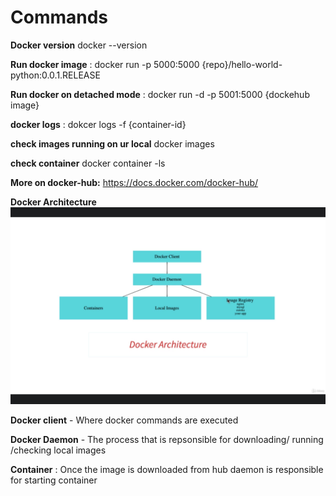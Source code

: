 # **Commands**

**Docker version**
docker --version

**Run docker image** :
docker run -p 5000:5000 {repo}/hello-world-python:0.0.1.RELEASE

**Run docker on detached mode** :
docker run -d -p 5001:5000  {dockehub image}

**docker logs** :
dokcer logs -f {container-id}

**check images running on ur local**
docker images

**check container** 
docker container -ls

**More on docker-hub:**
https://docs.docker.com/docker-hub/



**Docker Architecture**
![img.png](img.png)

**Docker client** - Where docker commands are executed 

**Docker Daemon** - The process that is repsonsible for downloading/
running /checking local images 

**Container** : Once the image is downloaded from hub daemon is responsible 
for starting container 